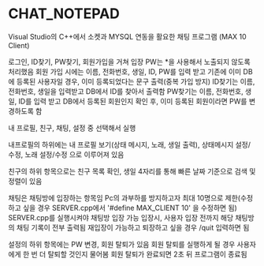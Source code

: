 # CHAT_NOTEPAD

Visual Studio의 C++에서 소켓과 MYSQL 연동을 활요한 채팅 프로그램 (MAX 10 Client)

로그인, ID찾기, PW찾기, 회원가입을 거쳐 입장
  PW는 *을 사용해서 노출되지 않도록 처리했음
  회원 가입 시에는 이름, 전화번호, 생일, ID, PW를 입력 받고 기존에 이미 DB에 등록된 사용자일 경우, 이미 등록되었다는 문구 출력(중복 가입 방지)
  ID찾기는 이름, 전화번호, 생일을 입력받고 DB에서 ID를 찾아서 출력함
  PW찾기는 이름, 전화번호, 생일, ID를 입력 받고 DB에서 등록된 회원인지 확인 후, 이미 등록된 회원이라면 PW를 변경하도록 함

내 프로필, 친구, 채팅, 설정 중 선택해서 실행

내프로필의 하위에는 내 프로필 보기(상태 메시지, 노래, 생일 출력), 상태메시지 설정/수정, 노래 설정/수정 으로 이루어져 있음

친구의 하위 항목으로는 친구 목록 확인, 생일 4자리를 통해 빠른 날짜 기준으로 검색 및 정렬이 있음

채팅은 채팅방에 입장하는 항목임
  Pc의 과부하를 방지하고자 최대 10명으로 제한(수정하고 싶을 경우 SERVER.cpp에서 '#define MAX_CLIENT 10' 을 수정하면 됨)
  SERVER.cpp를 실행시켜야 채팅방 입장 가능
  입장시, 사용자 입장 전까지 해당 채팅방의 채팅 기록이 전부 출력됨
  재입장이 가능하고 퇴장하고 싶을 경우 /quit 입력하면 됨

설정의 하위 항목에는 PW 변경, 회원 탈퇴가 있음
  회원 탈퇴를 실행하게 될 경우 사용자에게 한 번 더 탈퇴할 것인지 물어봄
  회원 탈퇴가 완료되면 2초 뒤 프로그램이 종료됨
